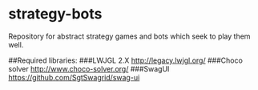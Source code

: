 # strategy-bots
Repository for abstract strategy games and bots which seek to play them well.

##Required libraries:
###LWJGL 2.X
http://legacy.lwjgl.org/
###Choco solver
http://www.choco-solver.org/
###SwagUI
https://github.com/SgtSwagrid/swag-ui
